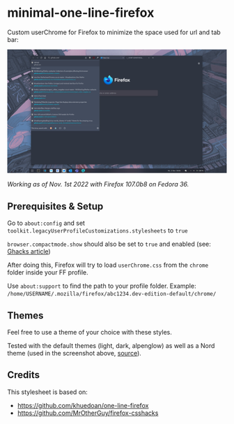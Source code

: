 # minimal-one-line-firefox

Custom userChrome for Firefox to minimize the space used for url and tab bar:

![](./screenshot.png)

_Working as of Nov. 1st 2022 with Firefox 107.0b8 on Fedora 36._

## Prerequisites & Setup

Go to `about:config` and set `toolkit.legacyUserProfileCustomizations.stylesheets` to `true`

`browser.compactmode.show` should also be set to `true` and enabled (see: [Ghacks article](https://www.ghacks.net/2021/04/07/mozilla-decides-to-hide-compact-mode-in-firefox-for-new-users-but-keep-it-for-existing-ones/))

After doing this, Firefox will try to load `userChrome.css` from the `chrome` folder inside your FF profile.

Use `about:support` to find the path to your profile folder. Example: `/home/USERNAME/.mozilla/firefox/abc1234.dev-edition-default/chrome/`

## Themes

Feel free to use a theme of your choice with these styles.

Tested with the default themes (light, dark, alpenglow) as well as a Nord theme (used in the screenshot above, [source](https://addons.mozilla.org/en-US/firefox/addon/nord123)).

## Credits

This stylesheet is based on:
- https://github.com/khuedoan/one-line-firefox
- https://github.com/MrOtherGuy/firefox-csshacks